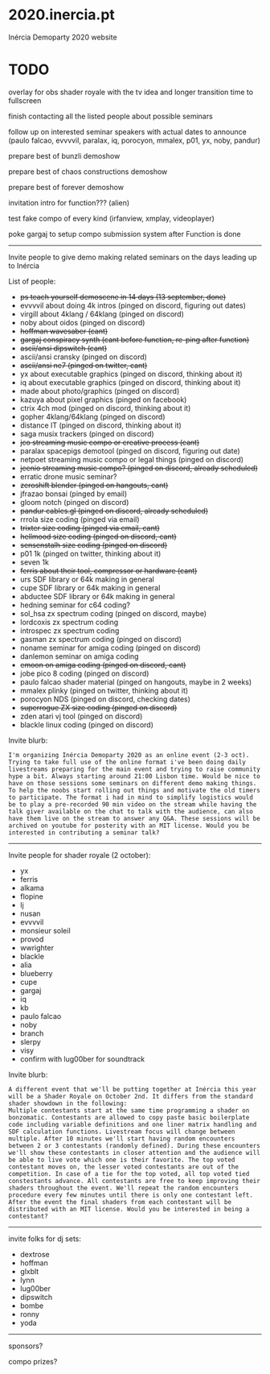 # 2020.inercia.pt
Inércia Demoparty 2020 website

# TODO

overlay for obs shader royale with the tv idea and longer transition time to fullscreen

finish contacting all the listed people about possible seminars

follow up on interested seminar speakers with actual dates to announce (paulo falcao, evvvvil, paralax, iq, porocyon, mmalex, p01, yx, noby, pandur)

prepare best of bunzli demoshow

prepare best of chaos constructions demoshow

prepare best of forever demoshow

invitation intro for function??? (alien)

test fake compo of every kind (irfanview, xmplay, videoplayer)

poke gargaj to setup compo submission system after Function is done

---

Invite people to give demo making related seminars on the days leading up to Inércia

List of people:
* ~~ps teach yourself demoscene in 14 days (13 september, done)~~
* evvvvil about doing 4k intros (pinged on discord, figuring out dates)
* virgill about 4klang / 64klang (pinged on discord)
* noby about oidos (pinged on discord)
* ~~hoffman wavesaber (cant)~~
* ~~gargaj conspiracy synth (cant before function, re-ping after function)~~
* ~~ascii/ansi dipswitch (cant)~~
* ascii/ansi cransky (pinged on discord)
* ~~ascii/ansi ne7 (pinged on twitter, cant)~~
* yx about executable graphics (pinged on discord, thinking about it)
* iq about executable graphics (pinged on discord, thinking about it)
* made about photo/graphics (pinged on discord)
* kazuya about pixel graphics (pinged on facebook)
* ctrix 4ch mod (pinged on discord, thinking about it)
* gopher 4klang/64klang (pinged on discord)
* distance IT (pinged on discord, thinking about it)
* saga musix trackers (pinged on discord)
* ~~jco streaming music compo or creative process (cant)~~
* paralax spacepigs demotool (pinged on discord, figuring out date)
* netpoet streaming music compo or legal things (pinged on discord)
* ~~jeenio streaming music compo? (pinged on discord, already scheduled)~~
* erratic drone music seminar?
* ~~zeroshift blender (pinged on hangouts, cant)~~
* jfrazao bonsai (pinged by email)
* gloom notch (pinged on discord)
* ~~pandur cables.gl (pinged on discord, already scheduled)~~
* rrrola size coding (pinged via email)
* ~~trixter size coding (pinged via email, cant)~~
* ~~hellmood size coding (pinged on discord, cant)~~
* ~~sensenstalh size coding (pinged on discord)~~
* p01 1k (pinged on twitter, thinking about it)
* seven 1k
* ~~ferris about their tool, compressor or hardware (cant)~~
* urs SDF library or 64k making in general
* cupe SDF library or 64k making in general
* abductee SDF library or 64k making in general
* hedning seminar for c64 coding?
* sol_hsa zx spectrum coding (pinged on discord, maybe)
* lordcoxis zx spectrum coding
* introspec zx spectrum coding
* gasman zx spectrum coding (pinged on discord)
* noname seminar for amiga coding (pinged on discord)
* danlemon seminar on amiga coding
* ~~emoon on amiga coding (pinged on discord, cant)~~
* jobe pico 8 coding (pinged on discord)
* paulo falcao shader material (pinged on hangouts, maybe in 2 weeks)
* mmalex plinky (pinged on twitter, thinking about it)
* porocyon NDS (pinged on discord, checking dates)
* ~~superrogue ZX size coding (pinged on discord)~~
* zden atari vj tool (pinged on discord)
* blackle linux coding (pinged on discord)

Invite blurb:

```
I'm organizing Inércia Demoparty 2020 as an online event (2-3 oct). Trying to take full use of the online format i've been doing daily livestreams preparing for the main event and trying to raise community hype a bit. Always starting around 21:00 Lisbon time. Would be nice to have on those sessions some seminars on different demo making things. To help the noobs start rolling out things and motivate the old timers to participate. The format i had in mind to simplify logistics would be to play a pre-recorded 90 min video on the stream while having the talk giver available on the chat to talk with the audience, can also have them live on the stream to answer any Q&A. These sessions will be archived on youtube for posterity with an MIT license. Would you be interested in contributing a seminar talk?
```

---

Invite people for shader royale (2 october):
* yx
* ferris
* alkama
* flopine
* lj
* nusan
* evvvvil
* monsieur soleil
* provod
* wwrighter
* blackle
* alia
* blueberry
* cupe
* gargaj
* iq
* kb
* paulo falcao
* noby
* branch
* slerpy
* visy
* confirm with lug00ber for soundtrack

Invite blurb:

```
A different event that we'll be putting together at Inércia this year will be a Shader Royale on October 2nd. It differs from the standard shader showdown in the following:
Multiple contestants start at the same time programming a shader on bonzomatic. Contestants are allowed to copy paste basic boilerplate code including variable definitions and one liner matrix handling and SDF calculation functions. Livestream focus will change between multiple. After 10 minutes we'll start having random encounters between 2 or 3 contestants (randomly defined). During these encounters we'll show these contestants in closer attention and the audience will be able to live vote which one is their favorite. The top voted contestant moves on, the lesser voted contestants are out of the competition. In case of a tie for the top voted, all top voted tied constestants advance. All contestants are free to keep improving their shaders throughout the event. We'll repeat the random encounters procedure every few minutes until there is only one contestant left. After the event the final shaders from each contestant will be distributed with an MIT license. Would you be interested in being a contestant?
```

---

invite folks for dj sets:
* dextrose
* hoffman
* glxblt
* lynn
* lug00ber
* dipswitch
* bombe
* ronny
* yoda

---

sponsors?

compo prizes?

